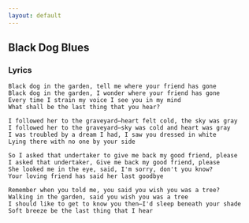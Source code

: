 ```yaml
---
layout: default
---
```


Black Dog Blues
---------------

### Lyrics 

    Black dog in the garden, tell me where your friend has gone
    Black dog in the garden, I wonder where your friend has gone
    Every time I strain my voice I see you in my mind
    What shall be the last thing that you hear?

    I followed her to the graveyard—heart felt cold, the sky was gray
    I followed her to the graveyard—sky was cold and heart was gray
    I was troubled by a dream I had, I saw you dressed in white
    Lying there with no one by your side

    So I asked that undertaker to give me back my good friend, please
    I asked that undertaker, Give me back my good friend, please
    She looked me in the eye, said, I'm sorry, don't you know?
    Your loving friend has said her last goodbye

    Remember when you told me, you said you wish you was a tree?
    Walking in the garden, said you wish you was a tree
    I should like to get to know you then—I'd sleep beneath your shade
    Soft breeze be the last thing that I hear

